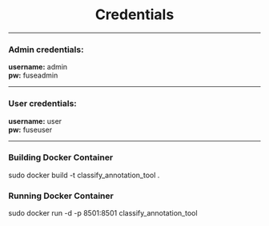<h1 align='center'> Credentials </h1>
<hr>
<h3><b>Admin credentials:</b><br></h3> 
<b>username:</b> admin <br>
<b>pw:</b> fuseadmin<br>
<hr>
<h3><b>User credentials:</b><br></h3>
<b>username:</b> user<br>
<b>pw:</b> fuseuser

<hr>
<h3> Building Docker Container </h3>
sudo docker build -t classify_annotation_tool .

<h3> Running Docker Container </h3>
sudo docker run -d -p 8501:8501 classify_annotation_tool
